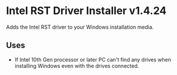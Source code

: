# Intel RST Driver Installer v1.4.24
Adds the Intel RST driver to your Windows installation media.

## Uses
- If Intel 10th Gen processor or later PC can't find any drives when installing Windows even with the drives connected.
